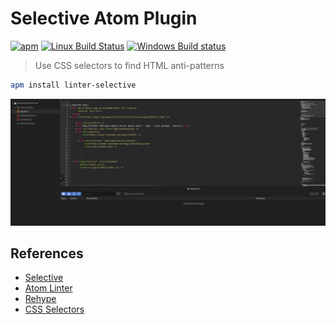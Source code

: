 # Selective Atom Plugin

[![apm](https://img.shields.io/apm/v/linter-selective.svg)](https://atom.io/packages/linter-selective)
[![Linux Build Status](https://travis-ci.org/ChristianMurphy/selective.svg?branch=master)](https://travis-ci.org/ChristianMurphy/selective)
[![Windows Build status](https://ci.appveyor.com/api/projects/status/5vcbepc478hkyt2f/branch/master?svg=true)](https://ci.appveyor.com/project/ChristianMurphy/selective/branch/master)

> Use CSS selectors to find HTML anti-patterns

```bash
apm install linter-selective
```

![selective lint example](docs/selective-lint-example.gif)

## References

* [Selective](https://github.com/ChristianMurphy/selective)
* [Atom Linter](https://atom.io/packages/linter)
* [Rehype](https://github.com/rehypejs/rehype)
* [CSS Selectors](https://developer.mozilla.org/en-us/docs/web/css/css_selectors)
